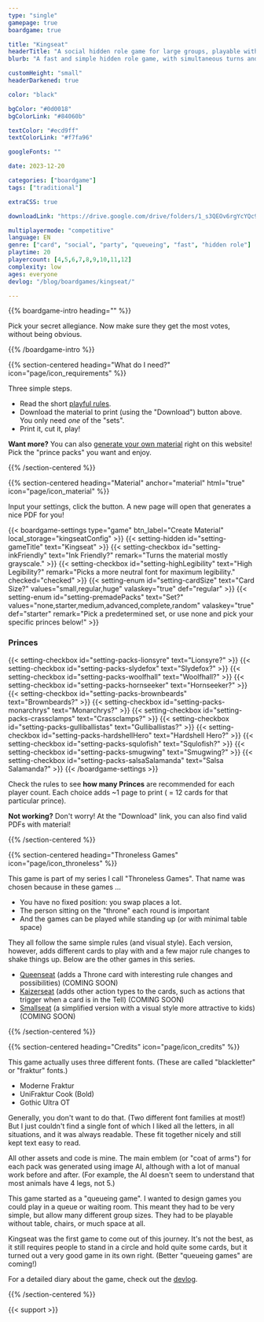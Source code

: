 ```yaml
---
type: "single"
gamepage: true
boardgame: true

title: "Kingseat"
headerTitle: "A social hidden role game for large groups, playable without a table"
blurb: "A fast and simple hidden role game, with simultaneous turns and no player elimination, and even without table or chairs."

customHeight: "small"
headerDarkened: true

color: "black"

bgColor: "#0d0018"
bgColorLink: "#84060b"

textColor: "#ecd9ff"
textColorLink: "#f7fa96"

googleFonts: ""

date: 2023-12-20

categories: ["boardgame"]
tags: ["traditional"]

extraCSS: true

downloadLink: "https://drive.google.com/drive/folders/1_s3QEOv6rgYcYQc9E4_KXofg6MPi07m8"

multiplayermode: "competitive"
language: EN
genre: ["card", "social", "party", "queueing", "fast", "hidden role"]
playtime: 20
playercount: [4,5,6,7,8,9,10,11,12]
complexity: low
ages: everyone
devlog: "/blog/boardgames/kingseat/"

---
```


{{% boardgame-intro heading="" %}}

Pick your secret allegiance. Now make sure they get the most votes, without being obvious.

{{% /boardgame-intro %}}

{{% section-centered heading="What do I need?"  icon="page/icon_requirements" %}}

Three simple steps.
* Read the short [playful rules](rules).
* Download the material to print (using the "Download") button above. You only need _one_ of the "sets".
* Print it, cut it, play!

**Want more?** You can also [generate your own material](#material) right on this website! Pick the "prince packs" you want and enjoy.

{{% /section-centered %}}

{{% section-centered heading="Material" anchor="material" html="true"  icon="page/icon_material" %}}

<p>Input your settings, click the button. A new page will open that generates a nice PDF for you!</p>

{{< boardgame-settings type="game" btn_label="Create Material" local_storage="kingseatConfig" >}}
	{{< setting-hidden id="setting-gameTitle" text="Kingseat" >}}
  {{< setting-checkbox id="setting-inkFriendly" text="Ink Friendly?" remark="Turns the material mostly grayscale." >}}
  {{< setting-checkbox id="setting-highLegibility" text="High Legibility?" remark="Picks a more neutral font for maximum legibility." checked="checked" >}}
  {{< setting-enum id="setting-cardSize" text="Card Size?" values="small,regular,huge" valaskey="true" def="regular" >}}
  {{< setting-enum id="setting-premadePacks" text="Set?" values="none,starter,medium,advanced,complete,random" valaskey="true" def="starter" remark="Pick a predetermined set, or use none and pick your specific princes below!" >}}
  <h3>Princes</h3>
  {{< setting-checkbox id="setting-packs-lionsyre" text="Lionsyre?"  >}}
  {{< setting-checkbox id="setting-packs-slydefox" text="Slydefox?"  >}}
  {{< setting-checkbox id="setting-packs-woolfhall" text="Woolfhall?"  >}}
  {{< setting-checkbox id="setting-packs-hornseeker" text="Hornseeker?"  >}}
  {{< setting-checkbox id="setting-packs-brownbeards" text="Brownbeards?"  >}}
  {{< setting-checkbox id="setting-packs-monarchrys" text="Monarchrys?"  >}}
  {{< setting-checkbox id="setting-packs-crassclamps" text="Crassclamps?"  >}}
  {{< setting-checkbox id="setting-packs-gulliballistas" text="Gulliballistas?"  >}}
  {{< setting-checkbox id="setting-packs-hardshellHero" text="Hardshell Hero?"  >}}
  {{< setting-checkbox id="setting-packs-squlofish" text="Squlofish?"  >}}
  {{< setting-checkbox id="setting-packs-smugwing" text="Smugwing?"  >}}
  {{< setting-checkbox id="setting-packs-salsaSalamanda" text="Salsa Salamanda?"  >}}
{{< /boardgame-settings >}}

<p class="remark-below-settings">Check the rules to see <strong>how many Princes</strong> are recommended for each player count. Each choice adds ~1 page to print ( = 12 cards for that particular prince).</p> 

<p class="remark-below-settings"><strong>Not working?</strong> Don't worry! At the "Download" link, you can also find valid PDFs with material!</p> 

{{% /section-centered %}}

{{% section-centered heading="Throneless Games" icon="page/icon_throneless" %}}

This game is part of my series I call "Throneless Games". That name was chosen because in these games ...

* You have no fixed position: you swap places a lot.
* The person sitting on the "throne" each round is important
* And the games can be played while standing up (or with minimal table space)

They all follow the same simple rules (and visual style). Each version, however, adds different cards to play with and a few major rule changes to shake things up. Below are the other games in this series.

* [Queenseat](https://pandaqi.com/queenseat) (adds a Throne card with interesting rule changes and possibilities) (COMING SOON)
* [Kaizerseat](https://pandaqi.com/kaizerseat) (adds other action types to the cards, such as actions that trigger when a card is in the Tell) (COMING SOON)
* [Smallseat](https://pandaqi.com/smallseat) (a simplified version with a visual style more attractive to kids) (COMING SOON)

{{% /section-centered %}}

{{% section-centered heading="Credits" icon="page/icon_credits" %}}

This game actually uses three different fonts. (These are called "blackletter" or "fraktur" fonts.)

* Moderne Fraktur
* UniFraktur Cook (Bold)
* Gothic Ultra OT

Generally, you don't want to do that. (Two different font families at most!) But I just couldn't find a single font of which I liked all the letters, in all situations, and it was always readable. These fit together nicely and still kept text easy to read.

All other assets and code is mine. The main emblem (or "coat of arms") for each pack was generated using image AI, although with a lot of manual work before and after. (For example, the AI doesn't seem to understand that most animals have 4 legs, not 5.)

This game started as a "queueing game". I wanted to design games you could play in a queue or waiting room. This meant they had to be very simple, but allow many different group sizes. They had to be playable without table, chairs, or much space at all. 

Kingseat was the first game to come out of this journey. It's not the best, as it still requires people to stand in a circle and hold quite some cards, but it turned out a very good game in its own right. (Better "queueing games" are coming!)

For a detailed diary about the game, check out the [devlog](/blog/boardgames/kingseat).

{{% /section-centered %}}

{{< support >}}
